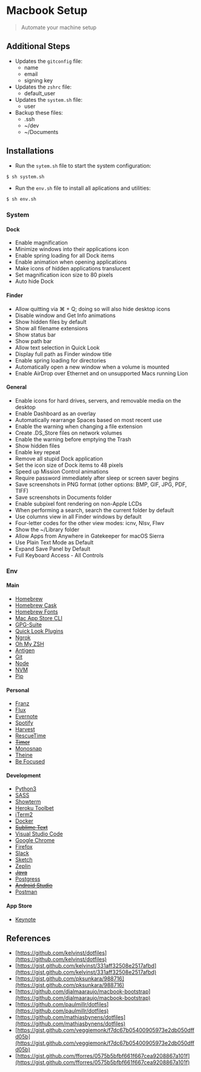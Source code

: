 # Macbook Setup

> Automate your machine setup

## Additional Steps
- Updates the `gitconfig` file:
    - name
    - email
    - signing key
- Updates the `zshrc` file:
    - default_user
- Updates the `system.sh` file:
    - user
- Backup these files:
    - .ssh
    - ~/dev
    - ~/Documents

## Installations

- Run the `sytem.sh` file to start the system configuration:

```bash
$ sh system.sh
```

- Run the `env.sh` file to install all aplications and utilities:

```bash
$ sh env.sh
```

### System

#### Dock

- Enable magnification
- Minimize windows into their applications icon
- Enable spring loading for all Dock items
- Enable animation when opening applications
- Make icons of hidden applications translucent
- Set magnification icon size to 80 pixels
- Auto hide Dock

#### Finder

- Allow quitting via ⌘ + Q; doing so will also hide desktop icons
- Disable window and Get Info animations
- Show hidden files by default
- Show all filename extensions
- Show status bar
- Show path bar
- Allow text selection in Quick Look
- Display full path as Finder window title
- Enable spring loading for directories
- Automatically open a new window when a volume is mounted
- Enable AirDrop over Ethernet and on unsupported Macs running Lion

#### General

- Enable icons for hard drives, servers, and removable media on the desktop
- Enable Dashboard as an overlay
- Automatically rearrange Spaces based on most recent use
- Enable the warning when changing a file extension
- Create .DS_Store files on network volumes
- Enable the warning before emptying the Trash
- Show hidden files
- Enable key repeat
- Remove all stupid Dock application
- Set the icon size of Dock items to 48 pixels
- Speed up Mission Control animations
- Require password immediately after sleep or screen saver begins
- Save screenshots in PNG format (other options: BMP, GIF, JPG, PDF, TIFF)
- Save screenshots in Documents folder
- Enable subpixel font rendering on non-Apple LCDs
- When performing a search, search the current folder by default
- Use columns view in all Finder windows by default
- Four-letter codes for the other view modes: icnv, Nlsv, Flwv
- Show the ~/Library folder
- Allow Apps from Anywhere in Gatekeeper for macOS Sierra
- Use Plain Text Mode as Default
- Expand Save Panel by Default
- Full Keyboard Access - All Controls

### Env

#### Main

- [Homebrew](https://brew.sh/index_pt-br.html)
- [Homebrew Cask](https://caskroom.github.io/)
- [Homebrew Fonts](https://github.com/caskroom/homebrew-fonts)
- [Mac App Store CLI](https://github.com/mas-cli/mas)
- [GPG-Suite](https://gpgtools.org/)
- [Quick Look Plugins](https://github.com/sindresorhus/quick-look-plugins)
- [Ngrok](https://ngrok.com/)
- [Oh My ZSH](https://github.com/robbyrussell/oh-my-zsh)
- [Antigen](https://github.com/zsh-users/antigen)
- [Git](https://git-scm.com/downloads)
- [Node](https://nodejs.org/en/download/)
- [NVM](https://github.com/creationix/nvm)
- [Pip](http://python.org.br/instalacao-mac)

#### Personal

- [Franz](https://meetfranz.com/)
- [Flux](https://justgetflux.com/)
- [Evernote](https://evernote.com/intl/pt-br/download)
- [Spotify](https://www.spotify.com/br/download/mac/)
- [Harvest](https://www.getharvest.com/mac-time-tracking)
- [RescueTime](https://www.rescuetime.com/download)
- ~~[Timer](https://github.com/michaelvillar/timer-app)~~
- [Monosnap](https://monosnap.com/welcome)
- [Theine](http://www.ixeau.com/en/apps/theine/)
- [Be Focused](https://xwavesoft.com/be-focused-pro-for-iphone-ipad-mac-os-x.html)

#### Development

- [Python3](http://python.org.br/instalacao-mac)
- [SASS](https://sass-lang.com/install)
- [Showterm](https://showterm.io/)
- [Heroku Toolbet](https://devcenter.heroku.com/articles/heroku-cli#macos)
- [iTerm2](https://www.iterm2.com/downloads.html)
- [Docker](https://docs.docker.com/docker-for-mac/install/)
- ~~[Sublime Text](https://www.sublimetext.com/3)~~
- [Visual Studio Code](https://www.smashingmagazine.com/2018/01/visual-studio-code/)
- [Google Chrome](https://www.google.com.br/chrome/)
- [Firefox](https://www.mozilla.org/en-US/firefox/new/)
- [Slack](https://slack.com/downloads/osx)
- [Sketch](https://www.sketchapp.com/)
- [Zeplin](https://zeplin.io/)
- ~~[Java](https://www.java.com/pt_BR/download/faq/java_mac.xml)~~
- [Postgress](https://www.postgresql.org/download/macosx/)
- ~~[Android Studio](https://developer.android.com/studio/index.html?hl=pt-br)~~
- [Postman](https://www.getpostman.com/)

#### App Store

- [Keynote](https://itunes.apple.com/br/app/keynote/id409183694?l=en&mt=12)


## References

- [https://github.com/kelvinst/dotfiles](https://github.com/kelvinst/dotfiles)
- [https://gist.github.com/kelvinst/331aff32508e2517afbd](https://gist.github.com/kelvinst/331aff32508e2517afbd)
- [https://gist.github.com/pksunkara/988716](https://gist.github.com/pksunkara/988716)
- [https://github.com/djalmaaraujo/macbook-bootstrap](https://github.com/djalmaaraujo/macbook-bootstrap)
- [https://github.com/paulmillr/dotfiles](https://github.com/paulmillr/dotfiles)
- [https://github.com/mathiasbynens/dotfiles](https://github.com/mathiasbynens/dotfiles)
- [https://gist.github.com/veggiemonk/f7dc67b05400905973e2db050dffd05b](https://gist.github.com/veggiemonk/f7dc67b05400905973e2db050dffd05b)
- [https://gist.github.com/fforres/0575b5bfbf661f667cea9208867a101f](https://gist.github.com/fforres/0575b5bfbf661f667cea9208867a101f)